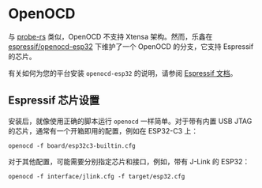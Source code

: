 
# OpenOCD

与 [probe-rs](./probe-rs.md) 类似，OpenOCD 不支持 Xtensa 架构。然而，乐鑫在 [espressif/openocd-esp32](https://github.com/espressif/openocd-esp32) 下维护了一个 OpenOCD 的分支，它支持 Espressif 的芯片。

有关如何为您的平台安装 `openocd-esp32` 的说明，请参阅 [Espressif 文档](https://docs.espressif.com/projects/esp-idf/en/latest/esp32c3/api-guides/jtag-debugging/index.html#setup-of-openocd)。

## Espressif 芯片设置

<!-- how to choose interface & chip -->

安装后，就像使用正确的脚本运行 `openocd` 一样简单。对于带有内置 USB JTAG 的芯片，通常有一个开箱即用的配置，例如在 ESP32-C3 上：

```ignore
openocd -f board/esp32c3-builtin.cfg
```

对于其他配置，可能需要分别指定芯片和接口，例如，带有 J-Link 的 ESP32：

```ignore
openocd -f interface/jlink.cfg -f target/esp32.cfg
```
